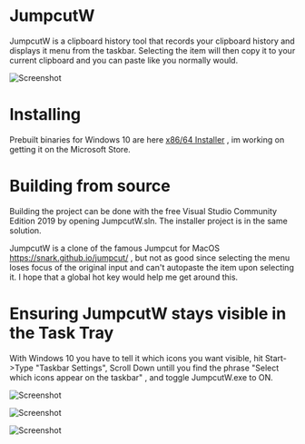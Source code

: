 # JumpcutW

JumpcutW is a clipboard history tool that records your clipboard history and displays it menu from the taskbar.  Selecting the item will then copy it to your current clipboard and you can paste like you normally would.

![Screenshot](https://github.com/qorrect/JumpcutW/blob/main/screenshot.png?raw=true)

# Installing

Prebuilt binaries for Windows 10 are here [x86/64 Installer](https://github.com/qorrect/JumpcutW/blob/main/Binaries/JumpcutWInstaller.msi?raw=true) , im working on getting it on the Microsoft Store.

# Building from source
Building the project can be done with the free Visual Studio Community Edition 2019 by opening JumpcutW.sln.  The installer project is in the same solution. 

JumpcutW is a clone of the famous Jumpcut for MacOS https://snark.github.io/jumpcut/ , but not as good since selecting the menu loses focus of the original input and can't autopaste the item upon selecting it.  I hope that a global hot key would help me get around this.

# Ensuring JumpcutW stays visible in the Task Tray

With Windows 10 you have to tell it which icons you want visible, hit Start->Type "Taskbar Settings", Scroll Down untill you find the phrase "Select which icons appear on the taskbar" , and toggle JumpcutW.exe to ON.

![Screenshot](https://github.com/qorrect/JumpcutW/blob/main/taskbar1.png?raw=true)

![Screenshot](https://github.com/qorrect/JumpcutW/blob/main/taskbar2.png?raw=true)

![Screenshot](https://github.com/qorrect/JumpcutW/blob/main/taskbar3.png?raw=true)

